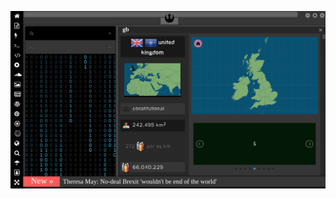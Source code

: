 
![Image](brexit.png)

<!-- 
https://www.chp.org.tr/ 
https://www.tccb.gov.tr/ bkz bi bakışı var sanırsın şampiyonalr ligi bilader
bkz gılıştarın goltuğa yapışması
bkz millet himzet beklerken gışıştarın osura osura uyuması
->

![Image](wiccanyear.png)

[![Image](hearthemoment.png)](http://www.taschen-transfer.com/media/downloads/teaser_ce_buendchen.pdf)

[![Image](myth-of-the-jewish-genome.png)](https://www.npmjs.com/package/browserless)

![Image](mediasource.png)

![Image](ISS.png)

[![Image](完璧.png)](https://www.ibm.com/developerworks/jp/aix/library/au-errnovariable/index.html)

![Image](voyager.png)

![Image](stone-sky.png)



